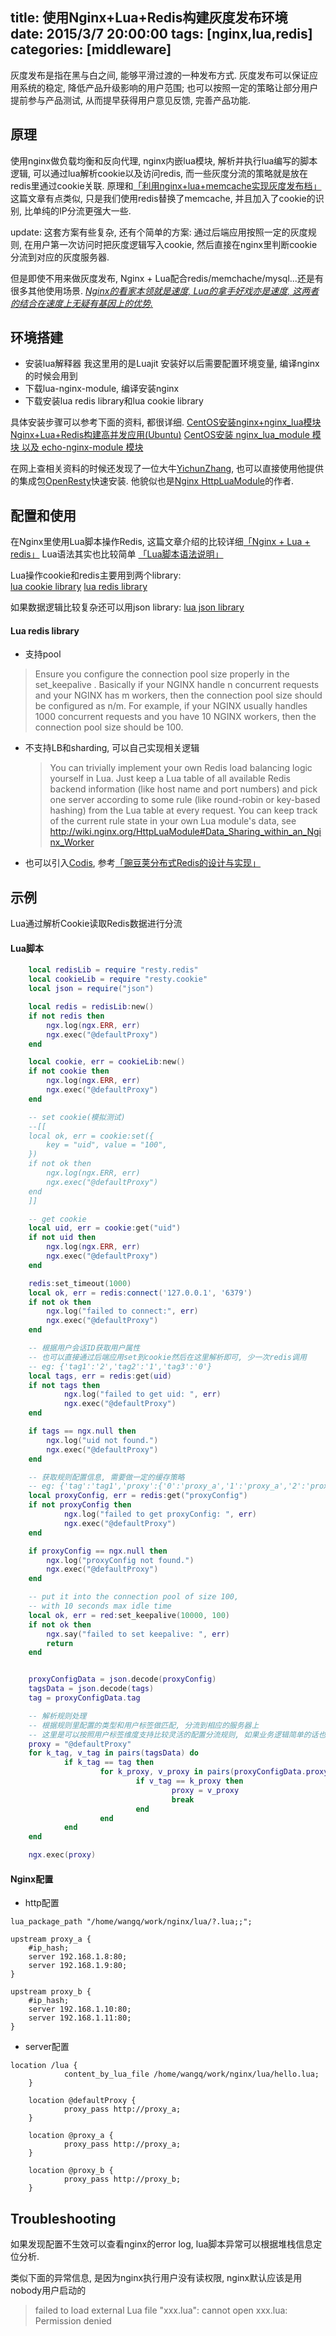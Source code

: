 title: 使用Nginx+Lua+Redis构建灰度发布环境  
date: 2015/3/7 20:00:00
tags: [nginx,lua,redis]
categories: [middleware]
---

灰度发布是指在黑与白之间, 能够平滑过渡的一种发布方式.
灰度发布可以保证应用系统的稳定, 降低产品升级影响的用户范围; 也可以按照一定的策略让部分用户提前参与产品测试, 从而提早获得用户意见反馈, 完善产品功能.

## 原理
使用nginx做负载均衡和反向代理, nginx内嵌lua模块, 解析并执行lua编写的脚本逻辑, 可以通过lua解析cookie以及访问redis, 而一些灰度分流的策略就是放在redis里通过cookie关联.
原理和[「利用nginx+lua+memcache实现灰度发布档」](http://www.cnblogs.com/wenbiao/p/3227998.html)这篇文章有点类似, 只是我们使用redis替换了memcache, 并且加入了cookie的识别, 比单纯的IP分流更强大一些.

update: 
这套方案有些复杂, 还有个简单的方案: 通过后端应用按照一定的灰度规则, 在用户第一次访问时把灰度逻辑写入cookie, 然后直接在nginx里判断cookie分流到对应的灰度服务器. 

但是即使不用来做灰度发布, Nginx + Lua配合redis/memchache/mysql...还是有很多其他使用场景.
*[Nginx的看家本领就是速度, Lua的拿手好戏亦是速度, 这两者的结合在速度上无疑有基因上的优势.](http://huoding.com/2012/08/31/156)*

## 环境搭建

- 安装lua解释器
  我这里用的是Luajit
  安装好以后需要配置环境变量, 编译nginx的时候会用到
- 下载lua-nginx-module, 编译安装nginx
- 下载安装lua redis library和lua cookie library

具体安装步骤可以参考下面的资料, 都很详细.
[CentOS安装nginx+nginx_lua模块](http://www.ttlsa.com/nginx/nginx-modules-ngx_lua/)
[Nginx+Lua+Redis构建高并发应用(Ubuntu)](http://www.ttlsa.com/nginx/nginx-lua-redis/)
[CentOS安装 nginx_lua_module 模块 以及 echo-nginx-module 模块](http://blog.csdn.net/vboy1010/article/details/7868645)



在网上查相关资料的时候还发现了一位大牛[YichunZhang](http://agentzh.org/), 也可以直接使用他提供的集成包[OpenResty](http://openresty.org/)快速安装.
他貌似也是[Nginx HttpLuaModule](http://wiki.nginx.org/HttpLuaModule)的作者.

## 配置和使用
在Nginx里使用Lua脚本操作Redis, 这篇文章介绍的比较详细[「Nginx + Lua + redis」](http://blog.csdn.net/vboy1010/article/details/7892120)
Lua语法其实也比较简单 [「Lua脚本语法说明」](http://www.cnblogs.com/ly4cn/archive/2006/08/04/467550.html)

Lua操作cookie和redis主要用到两个library:  
[lua cookie library](https://github.com/cloudflare/lua-resty-cookie)
[lua redis library](https://github.com/openresty/lua-resty-redis)

如果数据逻辑比较复杂还可以用json library:
[lua json library](https://github.com/craigmj/json4lua)

#### Lua redis library

- 支持pool
> Ensure you configure the connection pool size properly in the set_keepalive . Basically if your NGINX handle n concurrent requests and your NGINX has m workers, then the connection pool size should be configured as n/m. For example, if your NGINX usually handles 1000 concurrent requests and you have 10 NGINX workers, then the connection pool size should be 100.

- 不支持LB和sharding, 可以自己实现相关逻辑
  > You can trivially implement your own Redis load balancing logic yourself in Lua. Just keep a Lua table of all available Redis backend information (like host name and port numbers) and pick one server according to some rule (like round-robin or key-based hashing) from the Lua table at every request. You can keep track of the current rule state in your own Lua module's data, see http://wiki.nginx.org/HttpLuaModule#Data_Sharing_within_an_Nginx_Worker  

- 也可以引入[Codis](https://github.com/wandoulabs/codis), 参考[「豌豆荚分布式Redis的设计与实现」](http://www.infoq.com/cn/presentations/design-and-implementation-of-wandoujia-distributed-redis)

## 示例
Lua通过解析Cookie读取Redis数据进行分流

#### Lua脚本


``` lua
	local redisLib = require "resty.redis"
	local cookieLib = require "resty.cookie"
	local json = require("json")

	local redis = redisLib:new()
	if not redis then
	    ngx.log(ngx.ERR, err)
	    ngx.exec("@defaultProxy")
	end

	local cookie, err = cookieLib:new()
	if not cookie then
	    ngx.log(ngx.ERR, err)
	    ngx.exec("@defaultProxy")
	end

	-- set cookie(模拟测试) 
	--[[
	local ok, err = cookie:set({
	    key = "uid", value = "100",
	})
	if not ok then
	    ngx.log(ngx.ERR, err)
	    ngx.exec("@defaultProxy")
	end
	]]

	-- get cookie
	local uid, err = cookie:get("uid")
	if not uid then
	    ngx.log(ngx.ERR, err)
	    ngx.exec("@defaultProxy")
	end

	redis:set_timeout(1000)
	local ok, err = redis:connect('127.0.0.1', '6379')
	if not ok then
	    ngx.log("failed to connect:", err)
	    ngx.exec("@defaultProxy")
	end

	-- 根据用户会话ID获取用户属性
	-- 也可以直接通过后端应用set到cookie然后在这里解析即可, 少一次redis调用
	-- eg: {'tag1':'2','tag2':'1','tag3':'0'}
	local tags, err = redis:get(uid)
	if not tags then
	        ngx.log("failed to get uid: ", err)
	        ngx.exec("@defaultProxy")
	end

	if tags == ngx.null then
	    ngx.log("uid not found.")
	    ngx.exec("@defaultProxy")
	end

	-- 获取规则配置信息, 需要做一定的缓存策略
	-- eg: {'tag':'tag1','proxy':{'0':'proxy_a','1':'proxy_a','2':'proxy_b'}}
	local proxyConfig, err = redis:get("proxyConfig")
	if not proxyConfig then
	        ngx.log("failed to get proxyConfig: ", err)
	        ngx.exec("@defaultProxy")
	end

	if proxyConfig == ngx.null then
	    ngx.log("proxyConfig not found.")
	    ngx.exec("@defaultProxy")
	end

	-- put it into the connection pool of size 100,
	-- with 10 seconds max idle time
	local ok, err = red:set_keepalive(10000, 100)
	if not ok then
	    ngx.say("failed to set keepalive: ", err)
	    return
	end


	proxyConfigData = json.decode(proxyConfig)
	tagsData = json.decode(tags)
	tag = proxyConfigData.tag

	-- 解析规则处理
	-- 根据规则里配置的类型和用户标签做匹配, 分流到相应的服务器上
	-- 这里是可以按照用户标签维度支持比较灵活的配置分流规则, 如果业务逻辑简单的话也可以简化
	proxy = "@defaultProxy"
	for k_tag, v_tag in pairs(tagsData) do
	        if k_tag == tag then
	                for k_proxy, v_proxy in pairs(proxyConfigData.proxy) do
	                        if v_tag == k_proxy then
	                                proxy = v_proxy
	                                break
	                        end
	                end
	        end
	end

	ngx.exec(proxy)

```

#### Nginx配置

- http配置
```
lua_package_path "/home/wangq/work/nginx/lua/?.lua;;";

upstream proxy_a {
    #ip_hash;
    server 192.168.1.8:80;
    server 192.168.1.9:80;
}

upstream proxy_b {
    #ip_hash;
    server 192.168.1.10:80;
    server 192.168.1.11:80;
}
```

- server配置
``` shell
location /lua {
            content_by_lua_file /home/wangq/work/nginx/lua/hello.lua;
    }

    location @defaultProxy {
            proxy_pass http://proxy_a;
    }

    location @proxy_a {
            proxy_pass http://proxy_a;
    }

    location @proxy_b {
            proxy_pass http://proxy_b;
    }

```

## Troubleshooting
如果发现配置不生效可以查看nginx的error log, lua脚本异常可以根据堆栈信息定位分析.

类似下面的异常信息, 是因为nginx执行用户没有读权限, nginx默认应该是用nobody用户启动的
> failed to load external Lua file "xxx.lua": cannot open xxx.lua: Permission denied

